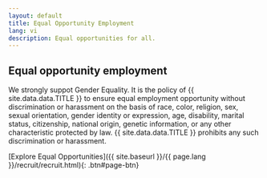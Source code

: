 ```yaml
---
layout: default
title: Equal Opportunity Employment
lang: vi
description: Equal opportunities for all.
---
```




## Equal opportunity employment

We strongly suppot Gender Equality. It is the policy of {{ site.data.data.TITLE }} to ensure equal employment opportunity without discrimination or harassment on the basis of race, color, religion, sex, sexual orientation, gender identity or expression, age, disability, marital status, citizenship, national origin, genetic information, or any other characteristic protected by law. {{ site.data.data.TITLE }} prohibits any such discrimination or harassment.

[Explore Equal Opportunities]({{ site.baseurl }}/{{ page.lang }}/recruit/recruit.html){: .btn#page-btn}

<br>

